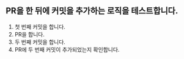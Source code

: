 ## PR을 한 뒤에 커밋을 추가하는 로직을 테스트합니다.
1. 첫 번째 커밋을 합니다.
2. PR을 합니다.
3. 두 번째 커밋을 합니다.
4. PR에 두 번째 커밋이 추가되었는지 확인합니다.
